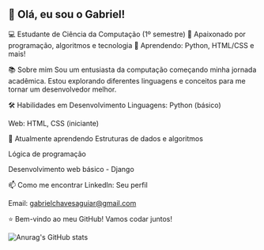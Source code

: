 

## 👋 Olá, eu sou o Gabriel!
💻 Estudante de Ciência da Computação (1º semestre)
🎯 Apaixonado por programação, algoritmos e tecnologia
🚀 Aprendendo: Python, HTML/CSS e mais!

📚 Sobre mim
Sou um entusiasta da computação começando minha jornada acadêmica. Estou explorando diferentes linguagens e conceitos para me tornar um desenvolvedor melhor.

🛠 Habilidades em Desenvolvimento
Linguagens: Python (básico)

Web: HTML, CSS (iniciante)

🌱 Atualmente aprendendo
Estruturas de dados e algoritmos

Lógica de programação

Desenvolvimento web básico - Django

📫 Como me encontrar
LinkedIn: Seu perfil

Email: gabrielchavesaguiar@gmail.com

⭐ Bem-vindo ao meu GitHub! Vamos codar juntos!



![Anurag's GitHub stats](https://github-readme-stats.vercel.app/api?username=gabrielca5&show_icons=true&bg_color=00000000)
